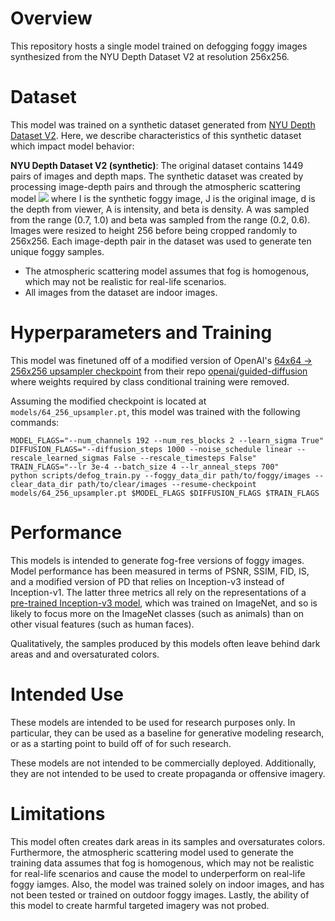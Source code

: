 # Overview

This repository hosts a single model trained on defogging foggy images synthesized from the NYU Depth Dataset V2 at resolution 256x256.

# Dataset

This model was trained on a synthetic dataset generated from [NYU Depth Dataset V2](https://cs.nyu.edu/~silberman/datasets/nyu_depth_v2.html).
Here, we describe characteristics of this synthetic dataset which impact model behavior:

**NYU Depth Dataset V2 (synthetic)**: The original dataset contains 1449 pairs of images and depth maps. The synthetic dataset was created by processing image-depth pairs and through the atmospheric scattering model <img src="https://render.githubusercontent.com/render/math?math=I=J(e^{-\beta d}) %2B A(1 - e^{-\beta d})"> where I is the synthetic foggy image, J is the original image, d is the depth from viewer, A is intensity, and beta is density. A was sampled from the range (0.7, 1.0) and beta was sampled from the range (0.2, 0.6). Images were resized to height 256 before being cropped randomly to 256x256. Each image-depth pair in the dataset was used to generate ten unique foggy samples.

 * The atmospheric scattering model assumes that fog is homogenous, which may not be realistic for real-life scenarios.
 * All images from the dataset are indoor images.

# Hyperparameters and Training

This model was finetuned off of a modified version of OpenAI's [64x64 -&gt; 256x256 upsampler checkpoint](https://openaipublic.blob.core.windows.net/diffusion/jul-2021/64_256_upsampler.pt) from their repo [openai/guided-diffusion](https://github.com/openai/guided-diffusion) where weights required by class conditional training were removed.

Assuming the modified checkpoint is located at `models/64_256_upsampler.pt`, this model was trained with the following commands:

```
MODEL_FLAGS="--num_channels 192 --num_res_blocks 2 --learn_sigma True"
DIFFUSION_FLAGS="--diffusion_steps 1000 --noise_schedule linear --rescale_learned_sigmas False --rescale_timesteps False"
TRAIN_FLAGS="--lr 3e-4 --batch_size 4 --lr_anneal_steps 700"
python scripts/defog_train.py --foggy_data_dir path/to/foggy/images --clear_data_dir path/to/clear/images --resume-checkpoint models/64_256_upsampler.pt $MODEL_FLAGS $DIFFUSION_FLAGS $TRAIN_FLAGS
```

# Performance

This models is intended to generate fog-free versions of foggy images.
Model performance has been measured in terms of PSNR, SSIM, FID, IS, and a modified version of PD that relies on Inception-v3 instead of Inception-v1.
The latter three metrics all rely on the representations of a [pre-trained Inception-v3 model](https://arxiv.org/abs/1512.00567),
which was trained on ImageNet, and so is likely to focus more on the ImageNet classes (such as animals) than on other visual features (such as human faces).

Qualitatively, the samples produced by this models often leave behind dark areas and and oversaturated colors.

# Intended Use

These models are intended to be used for research purposes only.
In particular, they can be used as a baseline for generative modeling research, or as a starting point to build off of for such research.

These models are not intended to be commercially deployed.
Additionally, they are not intended to be used to create propaganda or offensive imagery.

# Limitations

This model often creates dark areas in its samples and oversaturates colors. Furthermore, the atmospheric scattering model used to generate the training data assumes that fog is homogenous, which may not be realistic for real-life scenarios and cause the model to underperform on real-life foggy iamges. Also, the model was trained solely on indoor images, and has not been tested or trained on outdoor foggy images. Lastly, the ability of this model to create harmful targeted imagery was not probed.
